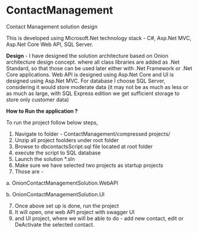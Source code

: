 # ContactManagement
Contact Management solution design

This is developed using Microsoft.Net technology stack - C#, Asp.Net MVC, Asp.Net Core Web API, SQL Server.

**Design** - 
  I have designed the solution architecture based on Onion architecture design concept.
where all class libraries are added as .Net Standard, so that those can be used later either with .Net Framework or .Net Core applications.
Web API is designed using Asp.Net Core and UI is designed using Asp.Net MVC.
For database I choose SQL Server, considering it would store moderate data (it may not be as much as less or as much as large, with SQL Express edition we get sufficient storage to store only customer data)

**How to Run the application ?**

To run the project follow below steps,
1. Navigate to folder - ContactManagement/compressed projects/
1. Unzip all project foolders under root folder
2. Browse to dbcontactsScript.sql file located at root folder
3. execute the script to SQL database
4. Launch the solution *.sln
5. Make sure we have selected two projects as startup projects
6. Those are -
 
  a. OnionContactManagementSolution.WebAPI
  
  b. OnionContactManagementSolution.UI
  
7. Once above set up is done, run the project
8. It will open, one web API project with swagger UI
9. and UI project, where we will be able to do - add new contact, edit or DeActivate the selected contact.

